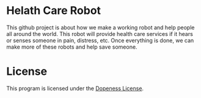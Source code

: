 # Helath Care Robot
This github project is about how we make a working robot and help people all around the world.
This robot will provide health care services if it hears or senses someone in pain, distress, etc.
Once everything is done, we can make more of these robots and help save someone.

# License
This program is licensed under the [Dopeness License](LICENSE.md).
